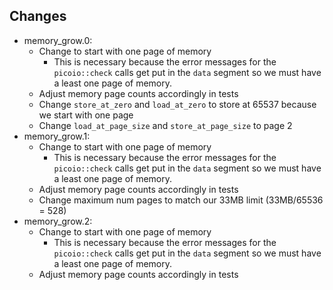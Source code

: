 ## Changes
- memory_grow.0:
    - Change to start with one page of memory
        - This is necessary because the error messages for the `picoio::check` calls get put in the `data` segment so we must have a least one page of memory.
    - Adjust memory page counts accordingly in tests
    - Change `store_at_zero` and `load_at_zero` to store at 65537 because we start with one page
    - Change `load_at_page_size` and `store_at_page_size` to page 2
- memory_grow.1:
    - Change to start with one page of memory
        - This is necessary because the error messages for the `picoio::check` calls get put in the `data` segment so we must have a least one page of memory.
    - Adjust memory page counts accordingly in tests
    - Change maximum num pages to match our 33MB limit (33MB/65536 = 528)
- memory_grow.2:
    - Change to start with one page of memory
        - This is necessary because the error messages for the `picoio::check` calls get put in the `data` segment so we must have a least one page of memory.
    - Adjust memory page counts accordingly in tests

